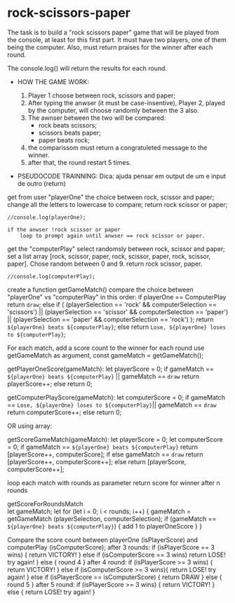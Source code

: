 # rock-scissors-paper

The task is to build a "rock scissors paper" game that will be played from the console, at least for this first part. 
It must have two players, one of them being the computer. Also, must return praises for the winner after each round.

The console.log() will return the results for each round.

* HOW THE GAME WORK:
    
    1. Player 1 choose between rock, scissors and paper;
    2. After typing the anwser (it must be case-insentive), Player 2, played by the computer, will choose randomly between the 3 also.
    3. The awnser between the two will be compared:
        * rock beats scissors;
        * scissors beats paper;
        * paper beats rock; 
    4. the comparissom must return a congratuleted message to the winner.
    5. after that, the round restart 5 times.

* PSEUDOCODE TRAINNING: 
Dica: ajuda pensar em output de um e input de outro (return)

 get from user "playerOne" the choice between rock, scissor and paper;
    change all the letters to lowercase to compare;
    return rock scissor or paper;
    
    //console.log(playerOne);

    if the anwser !rock scissor or paper
        loop to prompt again until anwser == rock scissor or paper.

 get the "computerPlay" select randomsly between rock, scissor and paper;
    set a list array [rock, scissor, paper, rock, scissor, paper, rock, scissor, paper].
    Chose random between 0 and 9.
    return rock scissor, paper.

    //console.log(computerPlay);

create a function getGameMatch()
compare the choice between "playerOne" vs "computerPlay" in this order: 
if playerOne == ComputerPlay
    return `draw`;
else if (
    (playerSelection == 'rock' && computerSelection == 'scissors') || (playerSelection == 'scissor' && computerSelection == 'paper') || (playerSelection == 'paper' && computerSelection == 'rock')
    ); 
    return `${playerOne} beats ${computerPlay}`;
else 
    return `Lose, ${playerOne} loses to ${computerPlay}`;

For each match, add a score count to the winner for each round
use getGameMatch as argument, const gameMatch = getGameMatch();

getPlayerOneScore(gameMatch):
let playerScore = 0;
if gameMatch == `${playerOne} beats ${computerPlay}` || gameMatch == `draw`
   return playerScore++;
else
    return 0;

getComputerPlayScore(gameMatch):
let computerScore = 0;
if gameMatch == `Lose, ${playerOne} loses to ${computerPlay}`|| gameMatch == `draw`
   return computerScore++;
else
    return 0;

OR using array:

getScoreGameMatch(gameMatch):
let playerScore = 0;
let computerScore = 0; 
if gameMatch == `${playerOne} beats ${computerPlay}`
    return [playerScore++, computerScore];
if else gameMatch == `draw`
    return [playerScore++, computerScore++];
else
    return [playerScore, computerScore++];


loop each match with rounds as parameter
return score for winner after n rounds

getScoreForRoundsMatch  
    let gameMatch;
    let 
    for (let i = 0; i < rounds; i++) {
        gameMatch = getGameMatch (playerSelection, computerSelection);
        if (gameMatch == `${playerOne} beats ${computerPlay}`) {
        add 1 to playerOneScore
        }
    }


Compare the score count between playerOne (isPlayerScore) and computerPlay (isComputerScore);
after 3 rounds:
    if (isPlayerScore  == 3 wins) {
            return VICTORY!
        }
        else if (isComputerScore == 3 wins)
            return LOSE! try again!
        } else { 
            round 4 
        }
after 4 round:
    if (isPlayerScore >= 3 wins) {
            return VICTORY!
        }
    else if (isComputerScore >= 3 wins){
            return LOSE! try again!
        } 
    else if (isPlayerScore == isComputerScore) {
            return DRAW
        }
    else {
            round 5
        }
after 5 round:
    if (isPlayerScore >= 3 wins) {
            return VICTORY!
        }
    else {
            return LOSE! try again!
        } 






